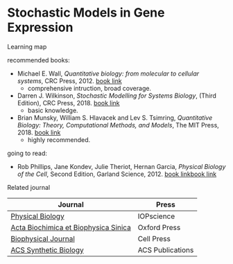 # Stochastic Models in Gene Expression

Learning map

recommended books:
- Michael E. Wall, *Quantitative biology: from molecular to cellular systems*, CRC Press, 2012. [book link](https://www.routledge.com/Quantitative-Biology-From-Molecular-to-Cellular-Systems/Wall/p/book/9780367864774)
  - comprehensive intruction, broad coverage.
- Darren J. Wilkinson, *Stochastic Modelling for Systems Biology*, (Third Edition), CRC Press, 2018. [book link](https://www.routledge.com/Stochastic-Modelling-for-Systems-Biology-Third-Edition/Wilkinson/p/book/9781138549289)
  - basic knowledge.
- Brian Munsky, William S. Hlavacek and Lev S. Tsimring, *Quantitative Biology: Theory, Computational Methods, and Models*, The MIT Press, 2018. [book link](https://mitpress.mit.edu/books/quantitative-biology)
  - highly recommended.

going to read:
- Rob Phillips, Jane Kondev, Julie Theriot, Hernan Garcia, *Physical Biology of the Cell*, Second Edition, Garland Science, 2012. [book link](https://routledgetextbooks.com/textbooks/9780815344506/default.php)[book link](https://www.taylorfrancis.com/books/9780429168833)

Related journal

Journal | Press
-----|-----
[Physical Biology](https://iopscience.iop.org/journal/1478-3975) | IOPscience
[Acta Biochimica et Biophysica Sinica](https://academic.oup.com/abbs) | Oxford Press
[Biophysical Journal](https://www.cell.com/biophysj/home) | Cell Press
[ACS Synthetic Biology](https://pubs.acs.org/journal/asbcd6) | ACS Publications
